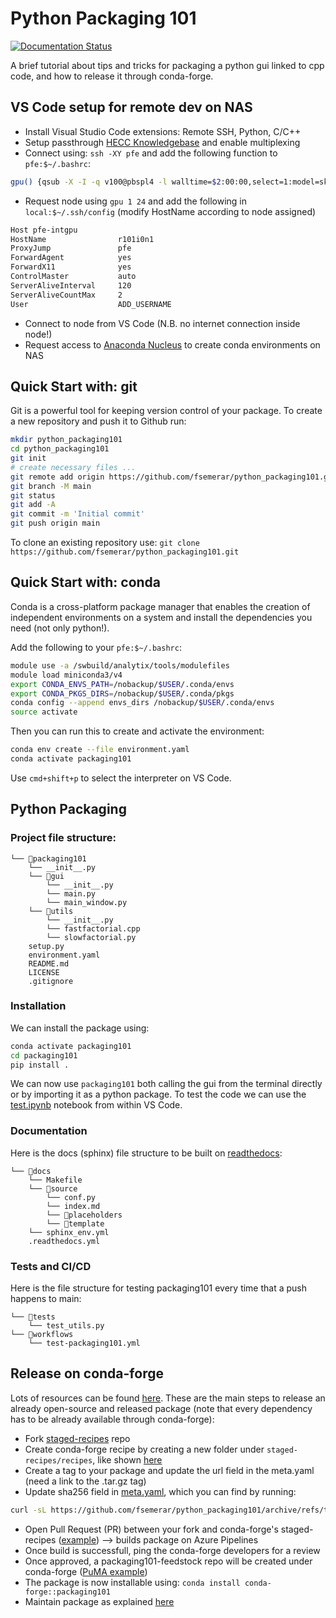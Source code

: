 # Python Packaging 101
[![Documentation Status](https://readthedocs.org/projects/packaging101/badge/?version=latest)](https://packaging101.readthedocs.io/en/latest/?badge=latest)

A brief tutorial about tips and tricks for packaging a python gui linked to cpp code, 
and how to release it through conda-forge.


## VS Code setup for remote dev on NAS

- Install Visual Studio Code extensions: Remote SSH, Python, C/C++
- Setup passthrough [HECC Knowledgebase](https://www.nas.nasa.gov/hecc/support/kb/setting-up-ssh-passthrough_232.html) and enable multiplexing
- Connect using: `ssh -XY pfe` and add the following function to `pfe:$~/.bashrc`:

```bash
gpu() {qsub -X -I -q v100@pbspl4 -l walltime=$2:00:00,select=1:model=sky_gpu:ncpus=16:ngpus=$1:mem=180g,place=vscatter:shared -W group_list=[ADD_GROUP]}
```

- Request node using `gpu 1 24` and add the following in `local:$~/.ssh/config` (modify HostName according to node assigned)

```bash
Host pfe-intgpu
HostName                r101i0n1
ProxyJump               pfe
ForwardAgent            yes
ForwardX11              yes
ControlMaster           auto
ServerAliveInterval     120
ServerAliveCountMax     2
User                    ADD_USERNAME
```

- Connect to node from VS Code (N.B. no internet connection inside node!)
- Request access to [Anaconda Nucleus](https://www.nas.nasa.gov/hecc/support/kb/managing-and-installing-python-packages-in-conda-environments_627.html) to create conda environments on NAS


## Quick Start with: git

Git is a powerful tool for keeping version control of your package. To create a new repository and push it to Github run:

```bash
mkdir python_packaging101
cd python_packaging101
git init
# create necessary files ...
git remote add origin https://github.com/fsemerar/python_packaging101.git
git branch -M main
git status
git add -A
git commit -m 'Initial commit'
git push origin main
```

To clone an existing repository use: `git clone https://github.com/fsemerar/python_packaging101.git`


## Quick Start with: conda

Conda is a cross-platform package manager that enables the creation of independent environments on a system and 
install the dependencies you need (not only python!).

Add the following to your `pfe:$~/.bashrc`: 

```bash
module use -a /swbuild/analytix/tools/modulefiles
module load miniconda3/v4
export CONDA_ENVS_PATH=/nobackup/$USER/.conda/envs
export CONDA_PKGS_DIRS=/nobackup/$USER/.conda/pkgs
conda config --append envs_dirs /nobackup/$USER/.conda/envs
source activate
```

Then you can run this to create and activate the environment:

```bash
conda env create --file environment.yaml 
conda activate packaging101
```

Use `cmd+shift+p` to select the interpreter on VS Code. 


## Python Packaging

### Project file structure:
```
└── 📁packaging101
    └── __init__.py
    └── 📁gui
        └── __init__.py
        └── main.py
        └── main_window.py
    └── 📁utils
        └── __init__.py
        └── fastfactorial.cpp
        └── slowfactorial.py
    setup.py
    environment.yaml
    README.md
    LICENSE
    .gitignore
```

### Installation

We can install the package using: 

```bash
conda activate packaging101
cd packaging101
pip install .
```

We can now use `packaging101` both calling the gui from the terminal directly or by importing it as a python package.
To test the code we can use the [test.ipynb](test.ipynb) notebook from within VS Code.

### Documentation

Here is the docs (sphinx) file structure to be built on [readthedocs](https://readthedocs.org/):
```
└── 📁docs
    └── Makefile
    └── 📁source
        └── conf.py
        └── index.md
        └── 📁placeholders
        └── 📁template
    └── sphinx_env.yml
    .readthedocs.yml
```


### Tests and CI/CD

Here is the file structure for testing packaging101 every time that a push happens to main:

```
└── 📁tests
    └── test_utils.py
└── 📁workflows
    └── test-packaging101.yml
```


## Release on conda-forge

Lots of resources can be found [here](https://conda-forge.org/docs/maintainer/knowledge_base/). 
These are the main steps to release an already open-source and released package (note that every 
dependency has to be already available through conda-forge):

- Fork [staged-recipes](https://github.com/conda-forge/staged-recipes) repo
- Create conda-forge recipe by creating a new folder under `staged-recipes/recipes`, like shown [here](https://github.com/fsemerar/staged-recipes/tree/packaging101/)
- Create a tag to your package and update the url field in the meta.yaml (need a link to the .tar.gz tag)
- Update sha256 field in [meta.yaml](https://github.com/fsemerar/staged-recipes/blob/packaging101/recipes/packaging101/meta.yaml), which you can find by running: 
```bash
curl -sL https://github.com/fsemerar/python_packaging101/archive/refs/tags/v1.0.0.tar.gz | openssl sha256`)
```
- Open Pull Request (PR) between your fork and conda-forge's staged-recipes ([example](https://github.com/conda-forge/staged-recipes/pull/25592)) --> builds package on Azure Pipelines
- Once build is successfull, ping the conda-forge developers for a review
- Once approved, a packaging101-feedstock repo will be created under conda-forge ([PuMA example](https://github.com/conda-forge/puma-feedstock))
- The package is now installable using: `conda install conda-forge::packaging101`
- Maintain package as explained [here](https://conda-forge.org/docs/maintainer/updating_pkgs/)
